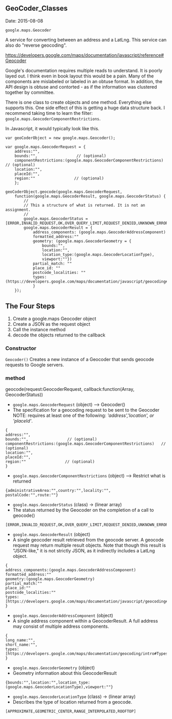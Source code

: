 ## GeoCoder_Classes ##
Date: 2015-08-08

`google.maps.Geocoder`

A service for converting between an address and a LatLng. This service can also do "reverse geocoding".

https://developers.google.com/maps/documentation/javascript/reference#Geocoder

Google's documentation requires multiple reads to understand. It is poorly layed out. I think even in book layout this would be a pain. Many of the components are mislabeled or labeled in an obtuse format. In addition, the API design is obtuse and contorted - as if the information was clustered together by committee.

There is one class to create objects and one method. Everything else supports this. One side effect of this is getting a huge data structure back. I recommend taking time to learn the filter: `google.maps.GeocoderComponentRestrictions`.

In Javascript, it would typically look like this.

```
var geoCoderObject = new google.maps.Geocoder();

var google.maps.GeocoderRequest = {
	address:"",
	bounds:"",                 // (optional)
	componentRestrictions:(google.maps.GeocoderComponentRestrictions)   // (optional)
	location:"",
	placeId:"",
	region:""                 // (optional)
	};

geoCoderObject.geocode(google.maps.GeocoderRequest,
	function(google.maps.GeocoderResult, google.maps.GeocoderStatus) {
        //
        // This a structure of what is returned. It is not an assignment.
        //
		google.maps.GeocoderStatus = [ERROR,INVALID_REQUEST,OK,OVER_QUERY_LIMIT,REQUEST_DENIED,UNKNOWN_ERROR,ZERO_RESULTS];
		google.maps.GeocoderResult = {
			address_components: (google.maps.GeocoderAddressComponent)
			formatted_address:""
			geometry: (google.maps.GeocoderGeometry = {
				bounds:"",
				location:"",
				location_type:(google.maps.GeocoderLocationType),
				viewport:""})
			partial_match: ""
			place_id: ""
			postcode_localities: ""
			types: (https://developers.google.com/maps/documentation/javascript/geocoding#GeocodingAddressTypes)
			}
	});
```

## The Four Steps ##

1. Create a google.maps Geocoder object
2. Create a JSON as the request object
3. Call the instance method
4. decode the objects returned to the callback

### Constructor ###

`Geocoder()` Creates a new instance of a Geocoder that sends geocode requests to Google servers.

### method ##

geocode(request:GeocoderRequest, callback:function(Array<GeocoderResult>, GeocoderStatus))

* `google.maps.GeocoderRequest` (object) --> Geocoder()
* The specification for a geocoding request to be sent to the Geocoder
NOTE: requires at least one of the following: *'address','location', or 'placeId'*.
```
{
address:"",
bounds:"",                 // (optional)
componentRestrictions:(google.maps.GeocoderComponentRestrictions)   // (optional)
location:"",
placeId:"",
region:""                 // (optional)
}
```

* `google.maps.GeocoderComponentRestrictions` (object) -->  Restrict what is returned
```
{administrativeArea:"",country:"",locality:"",	postalCode:"",route:""}
```

* `google.maps.GeocoderStatus` (class) -> (linear array)
* The status returned by the Geocoder on the completion of a call to geocode()
```
[ERROR,INVALID_REQUEST,OK,OVER_QUERY_LIMIT,REQUEST_DENIED,UNKNOWN_ERROR,ZERO_RESULTS]
```

* `google.maps.GeocoderResult` (object)
* A single geocoder result retrieved from the geocode server. A geocode request may return multiple result objects. Note that though this result is "JSON-like," it is not strictly JSON, as it indirectly includes a LatLng object.
```
{
address_components:(google.maps.GeocoderAddressComponent)
formatted_address:""
geometry:(google.maps.GeocoderGeometry)
partial_match:""
place_id:""
postcode_localities:""
types:[https://developers.google.com/maps/documentation/javascript/geocoding#GeocodingAddressTypes]
}
```

* `google.maps.GeocoderAddressComponent` (object)
* A single address component within a GeocoderResult. A full address may consist of multiple address components.
```
{
long_name:"",
short_name:"",
types:[https://developers.google.com/maps/documentation/geocoding/intro#Types]
}
```

* `google.maps.GeocoderGeometry`  (object)
* Geometry information about this GeocoderResult
```
{bounds:"",location:"",location_type:(google.maps.GeocoderLocationType),viewport:""}
```

* `google.maps.GeocoderLocationType` (class) -> (linear array)
* Describes the type of location returned from a geocode.
```
[APPROXIMATE,GEOMETRIC_CENTER,RANGE_INTERPOLATED,ROOFTOP]
```
